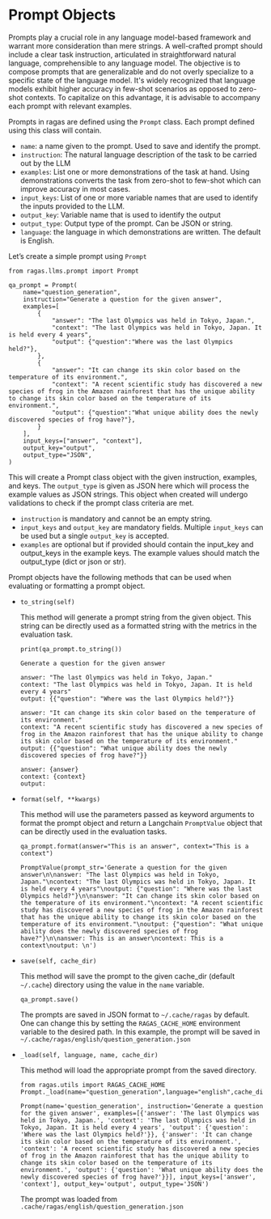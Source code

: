# Prompt Objects

Prompts play a crucial role in any language model-based framework and warrant more consideration than mere strings. A well-crafted prompt should include a clear task instruction, articulated in straightforward natural language, comprehensible to any language model. The objective is to compose prompts that are generalizable and do not overly specialize to a specific state of the language model. It's widely recognized that language models exhibit higher accuracy in few-shot scenarios as opposed to zero-shot contexts. To capitalize on this advantage, it is advisable to accompany each prompt with relevant examples.

Prompts in ragas are defined using the `Prompt` class. Each prompt defined using this class will contain. 

- `name`: a name given to the prompt. Used to save and identify the prompt.
- `instruction`: The natural language description of the task to be carried out by the LLM
- `examples`: List one or more demonstrations of the task at hand. Using demonstrations converts the task from zero-shot to few-shot which can improve accuracy in most cases.
- `input_keys`:  List of one or more variable names that are used to identify the inputs provided to the LLM.
- `output_key`: Variable name that is used to identify the output
- `output_type`: Output type of the prompt. Can be JSON or string.
- `language`: the language in which demonstrations are written. The default is English.

Let’s create a simple prompt using `Prompt`
```{code-block} python
from ragas.llms.prompt import Prompt

qa_prompt = Prompt(
    name="question_generation",
    instruction="Generate a question for the given answer",
    examples=[
        {
            "answer": "The last Olympics was held in Tokyo, Japan.",
            "context": "The last Olympics was held in Tokyo, Japan. It is held every 4 years",
            "output": {"question":"Where was the last Olympics held?"},
        },
        {
            "answer": "It can change its skin color based on the temperature of its environment.",
            "context": "A recent scientific study has discovered a new species of frog in the Amazon rainforest that has the unique ability to change its skin color based on the temperature of its environment.",
            "output": {"question":"What unique ability does the newly discovered species of frog have?"},
        }
    ],
    input_keys=["answer", "context"],
    output_key="output",
    output_type="JSON",
)
```

This will create a Prompt class object with the given instruction, examples, and keys. The `output_type` is given as JSON here which will process the example values as JSON strings. This object when created will undergo validations to check if the prompt class criteria are met.

- `instruction` is mandatory and cannot be an empty string.
- `input_keys` and `output_key` are mandatory fields. Multiple `input_keys` can be used but a single `output_key` is accepted.
- `examples` are optional but if provided should contain the input_key and output_keys in the example keys. The example values should match the output_type (dict or json or str).

Prompt objects have the following methods that can be used when evaluating or formatting a prompt object.

- `to_string(self)`
    
    This method will generate a prompt string from the given object. This string can be directly used as a formatted string with the metrics in the evaluation task.
    
    ```{code-block} python
    print(qa_prompt.to_string())
    ```
    
    ```
    Generate a question for the given answer
    
    answer: "The last Olympics was held in Tokyo, Japan."
    context: "The last Olympics was held in Tokyo, Japan. It is held every 4 years"
    output: {{"question": "Where was the last Olympics held?"}}
    
    answer: "It can change its skin color based on the temperature of its environment."
    context: "A recent scientific study has discovered a new species of frog in the Amazon rainforest that has the unique ability to change its skin color based on the temperature of its environment."
    output: {{"question": "What unique ability does the newly discovered species of frog have?"}}
    
    answer: {answer}
    context: {context}
    output:
    ```
    
- `format(self, **kwargs)`
    
    This method will use the parameters passed as keyword arguments to format the prompt object and return a Langchain `PromptValue` object that can be directly used in the evaluation tasks.
    
    ```{code-block} python
    qa_prompt.format(answer="This is an answer", context="This is a context")
    ```
    
    ```{code-block} python
    PromptValue(prompt_str='Generate a question for the given answer\n\nanswer: "The last Olympics was held in Tokyo, Japan."\ncontext: "The last Olympics was held in Tokyo, Japan. It is held every 4 years"\noutput: {"question": "Where was the last Olympics held?"}\n\nanswer: "It can change its skin color based on the temperature of its environment."\ncontext: "A recent scientific study has discovered a new species of frog in the Amazon rainforest that has the unique ability to change its skin color based on the temperature of its environment."\noutput: {"question": "What unique ability does the newly discovered species of frog have?"}\n\nanswer: This is an answer\ncontext: This is a context\noutput: \n')
    
    ```
    

- `save(self, cache_dir)`
    
     This method will save the prompt to the given cache_dir (default `~/.cache`) directory using the value in the `name` variable. 
    
    ```{code-block} python
    qa_prompt.save()
    ```
    
    The prompts are saved in JSON format to `~/.cache/ragas` by default. One can change this by setting the `RAGAS_CACHE_HOME` environment variable to the desired path. In this example,  the prompt will be saved in `~/.cache/ragas/english/question_generation.json`
    
- `_load(self, language, name, cache_dir)`
    
     This method will load the appropriate prompt from the saved directory. 
    
    ```{code-block} python
    from ragas.utils import RAGAS_CACHE_HOME
    Prompt._load(name="question_generation",language="english",cache_dir=RAGAS_CACHE_HOME)
    ```
    
    ```{code-block} python
    Prompt(name='question_generation', instruction='Generate a question for the given answer', examples=[{'answer': 'The last Olympics was held in Tokyo, Japan.', 'context': 'The last Olympics was held in Tokyo, Japan. It is held every 4 years', 'output': {'question': 'Where was the last Olympics held?'}}, {'answer': 'It can change its skin color based on the temperature of its environment.', 'context': 'A recent scientific study has discovered a new species of frog in the Amazon rainforest that has the unique ability to change its skin color based on the temperature of its environment.', 'output': {'question': 'What unique ability does the newly discovered species of frog have?'}}], input_keys=['answer', 'context'], output_key='output', output_type='JSON')
    ```
    
    The prompt was loaded from `.cache/ragas/english/question_generation.json`